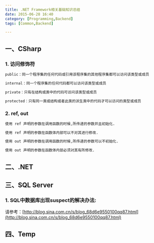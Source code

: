 ```yaml
---
title: .NET Framework相关基础知识总结
date: 2015-06-28 16:40
category: [Programming,Backend]
tags: [Common,Backend]

---
```




## 一、CSharp

### 1. 访问修饰符

```html
public：同一个程序集的任何代码或引用该程序集的其他程序集都可以访问该类型或成员

internal：同一个程序集的任何代码都可以访问该类型或成员

private：只有在结构或类中的代码可访问该类型或成员

protected：只有同一类或结构或者此类的派生类中的代码才可以访问的类型或成员
```

<!--more-->

### 2. ref, out

```html
使用 ref 声明的参数在调用函数的时候,所传递的参数并且初始化.

使用 ref 声明的参数在函数体内部可以不对其进行修改.

使用 out 声明的参数在调用函数的时候,所传递的参数可以不初始化.

使用 out 声明的参数在函数体内部必须对其有所修改.
```







## 二、.NET







## 三、SQL Server

### 1. SQL中数据库出现suspect的解决办法:

请参考：[http://blog.sina.com.cn/s/blog_68d6e9550100qq87.html](http://blog.sina.com.cn/s/blog_68d6e9550100qq87.html)







## 四、Temp





 





